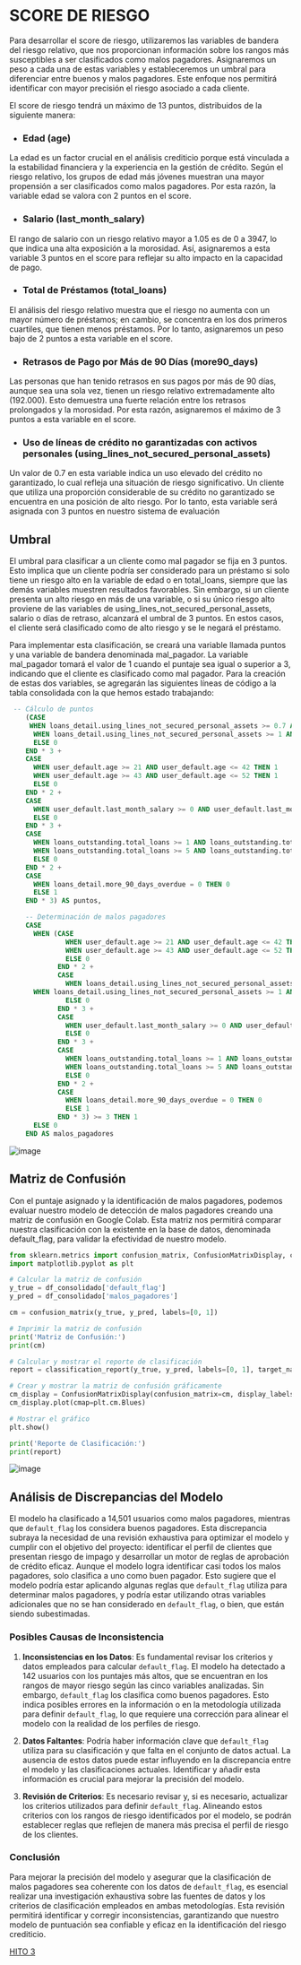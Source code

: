 # SCORE DE RIESGO
Para desarrollar el score de riesgo, utilizaremos las variables de bandera del riesgo relativo, que nos proporcionan información sobre los rangos más susceptibles a ser clasificados como malos pagadores. Asignaremos un peso a cada una de estas variables y estableceremos un umbral para diferenciar entre buenos y malos pagadores. Este enfoque nos permitirá identificar con mayor precisión el riesgo asociado a cada cliente.

El score de riesgo tendrá un máximo de 13 puntos, distribuidos de la siguiente manera:

* ### Edad (age)
La edad es un factor crucial en el análisis crediticio porque está vinculada a la estabilidad financiera y la experiencia en la gestión de crédito. Según el riesgo relativo, los grupos de edad más jóvenes muestran una mayor propensión a ser clasificados como malos pagadores. Por esta razón, la variable edad se valora con 2 puntos en el score.


* ### Salario (last_month_salary)
El rango de salario con un riesgo relativo mayor a 1.05 es de 0 a 3947, lo que indica una alta exposición a la morosidad. Así, asignaremos a esta variable 3 puntos en el score para reflejar su alto impacto en la capacidad de pago.

* ### Total de Préstamos (total_loans)
El análisis del riesgo relativo muestra que el riesgo no aumenta con un mayor número de préstamos; en cambio, se concentra en los dos primeros cuartiles, que tienen menos préstamos. Por lo tanto, asignaremos un peso bajo de 2 puntos a esta variable en el score.

* ### Retrasos de Pago por Más de 90 Días (more90_days)
Las personas que han tenido retrasos en sus pagos por más de 90 días, aunque sea una sola vez, tienen un riesgo relativo extremadamente alto (192.000). Esto demuestra una fuerte relación entre los retrasos prolongados y la morosidad. Por esta razón, asignaremos el máximo de 3 puntos a esta variable en el score.

* ### Uso de líneas de crédito no garantizadas con activos personales (using_lines_not_secured_personal_assets)
Un valor de 0.7 en esta variable indica un uso elevado del crédito no garantizado, lo cual refleja una situación de riesgo significativo. Un cliente que utiliza una proporción considerable de su crédito no garantizado se encuentra en una posición de alto riesgo. Por lo tanto, esta variable será asignada con 3 puntos en nuestro sistema de evaluación

## Umbral
El umbral para clasificar a un cliente como mal pagador se fija en 3 puntos. Esto implica que un cliente podría ser considerado para un préstamo si solo tiene un riesgo alto en la variable de edad o en total_loans, siempre que las demás variables muestren resultados favorables. Sin embargo, si un cliente presenta un alto riesgo en más de una variable, o si su único riesgo alto proviene de las variables de using_lines_not_secured_personal_assets, salario o días de retraso, alcanzará el umbral de 3 puntos. En estos casos, el cliente será clasificado como de alto riesgo y se le negará el préstamo.

Para implementar esta clasificación, se creará una variable llamada puntos y una variable de bandera denominada mal_pagador. La variable mal_pagador tomará el valor de 1 cuando el puntaje sea igual o superior a 3, indicando que el cliente es clasificado como mal pagador. Para la creación de estas dos variables, se agregarán las siguientes líneas de código a la tabla consolidada con la que hemos estado trabajando:

``` sql
 -- Cálculo de puntos
    (CASE 
     WHEN loans_detail.using_lines_not_secured_personal_assets >= 0.7 AND loans_detail.using_lines_not_secured_personal_assets < 1 THEN 1
      WHEN loans_detail.using_lines_not_secured_personal_assets >= 1 AND loans_detail.using_lines_not_secured_personal_assets <= 8710 THEN 1
      ELSE 0
    END * 3 +
    CASE
      WHEN user_default.age >= 21 AND user_default.age <= 42 THEN 1
      WHEN user_default.age >= 43 AND user_default.age <= 52 THEN 1
      ELSE 0
    END * 2 +
    CASE
      WHEN user_default.last_month_salary >= 0 AND user_default.last_month_salary <= 3947 THEN 1
      ELSE 0
    END * 3 +
    CASE
      WHEN loans_outstanding.total_loans >= 1 AND loans_outstanding.total_loans <= 4 THEN 1
      WHEN loans_outstanding.total_loans >= 5 AND loans_outstanding.total_loans <= 8 THEN 0
      ELSE 0
    END * 2 +
    CASE
      WHEN loans_detail.more_90_days_overdue = 0 THEN 0
      ELSE 1
    END * 3) AS puntos,

    -- Determinación de malos pagadores
    CASE
      WHEN (CASE
              WHEN user_default.age >= 21 AND user_default.age <= 42 THEN 1
              WHEN user_default.age >= 43 AND user_default.age <= 52 THEN 1
              ELSE 0
            END * 2 +
            CASE 
              WHEN loans_detail.using_lines_not_secured_personal_assets >= 0.7 AND loans_detail.using_lines_not_secured_personal_assets < 1 THEN 1
      WHEN loans_detail.using_lines_not_secured_personal_assets >= 1 AND loans_detail.using_lines_not_secured_personal_assets <= 8710 THEN 1
              ELSE 0
            END * 3 +
            CASE
              WHEN user_default.last_month_salary >= 0 AND user_default.last_month_salary <= 3947 THEN 1
              ELSE 0
            END * 3 +
            CASE
              WHEN loans_outstanding.total_loans >= 1 AND loans_outstanding.total_loans <= 4 THEN 1
              WHEN loans_outstanding.total_loans >= 5 AND loans_outstanding.total_loans <= 8 THEN 0
              ELSE 0
            END * 2 +
            CASE
              WHEN loans_detail.more_90_days_overdue = 0 THEN 0
              ELSE 1
            END * 3) >= 3 THEN 1
      ELSE 0
    END AS malos_pagadores
```
![image](https://github.com/user-attachments/assets/dae8a5ce-1a41-4adc-b5a0-42f098c5e704)

## Matriz de Confusión
Con el puntaje asignado y la identificación de malos pagadores, podemos evaluar nuestro modelo de detección de malos pagadores creando una matriz de confusión en Google Colab. Esta matriz nos permitirá comparar nuestra clasificación con la existente en la base de datos, denominada default_flag, para validar la efectividad de nuestro modelo.
``` python
from sklearn.metrics import confusion_matrix, ConfusionMatrixDisplay, classification_report
import matplotlib.pyplot as plt

# Calcular la matriz de confusión
y_true = df_consolidado['default_flag']
y_pred = df_consolidado['malos_pagadores']

cm = confusion_matrix(y_true, y_pred, labels=[0, 1])

# Imprimir la matriz de confusión
print('Matriz de Confusión:')
print(cm)

# Calcular y mostrar el reporte de clasificación
report = classification_report(y_true, y_pred, labels=[0, 1], target_names=['Buen Pagador', 'Mal Pagador'])

# Crear y mostrar la matriz de confusión gráficamente
cm_display = ConfusionMatrixDisplay(confusion_matrix=cm, display_labels=['Buen Pagador', 'Mal Pagador'])
cm_display.plot(cmap=plt.cm.Blues)

# Mostrar el gráfico
plt.show()

print('Reporte de Clasificación:')
print(report)
```
![image](https://github.com/user-attachments/assets/8a188599-6ec0-4ad9-8daf-a1670b1db046)



## Análisis de Discrepancias del Modelo

El modelo ha clasificado a 14,501 usuarios como malos pagadores, mientras que `default_flag` los considera buenos pagadores. Esta discrepancia subraya la necesidad de una revisión exhaustiva para optimizar el modelo y cumplir con el objetivo del proyecto: identificar el perfil de clientes que presentan riesgo de impago y desarrollar un motor de reglas de aprobación de crédito eficaz. Aunque el modelo logra identificar casi todos los malos pagadores, solo clasifica a uno como buen pagador. Esto sugiere que el modelo podría estar aplicando algunas reglas que `default_flag` utiliza para determinar malos pagadores, y podría estar utilizando otras variables adicionales que no se han considerado en `default_flag`, o bien, que están siendo subestimadas.

### Posibles Causas de Inconsistencia

1. **Inconsistencias en los Datos**: Es fundamental revisar los criterios y datos empleados para calcular `default_flag`. El modelo ha detectado a 142 usuarios con los puntajes más altos, que se encuentran en los rangos de mayor riesgo según las cinco variables analizadas. Sin embargo, `default_flag` los clasifica como buenos pagadores. Esto indica posibles errores en la información o en la metodología utilizada para definir `default_flag`, lo que requiere una corrección para alinear el modelo con la realidad de los perfiles de riesgo.

2. **Datos Faltantes**: Podría haber información clave que `default_flag` utiliza para su clasificación y que falta en el conjunto de datos actual. La ausencia de estos datos puede estar influyendo en la discrepancia entre el modelo y las clasificaciones actuales. Identificar y añadir esta información es crucial para mejorar la precisión del modelo.

3. **Revisión de Criterios**: Es necesario revisar y, si es necesario, actualizar los criterios utilizados para definir `default_flag`. Alineando estos criterios con los rangos de riesgo identificados por el modelo, se podrán establecer reglas que reflejen de manera más precisa el perfil de riesgo de los clientes.

### Conclusión

Para mejorar la precisión del modelo y asegurar que la clasificación de malos pagadores sea coherente con los datos de `default_flag`, es esencial realizar una investigación exhaustiva sobre las fuentes de datos y los criterios de clasificación empleados en ambas metodologías. Esta revisión permitirá identificar y corregir inconsistencias, garantizando que nuestro modelo de puntuación sea confiable y eficaz en la identificación del riesgo crediticio.


[HITO 3](https://github.com/Maria-Data-Analyst/riesgo_relativo/blob/Consultas-Query/Hito3/README.md)
